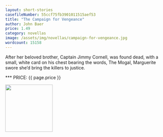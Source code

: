 ```yaml
---
layout: short-stories
casefileNumber: 55ccf75fb3901011515aef53
title: "The Campaign for Vengeance"
author: John Baer
price: 1.49
category: novellas
image: /assets/img/novellas/campaign-for-vengeance.jpg
wordcount: 15158
---
```


After her beloved brother, Captain Jimmy Cornell, was found dead, with a small, white card on his chest bearing the words, The Mogal, Marguerite swore she’d bring the killers to justice.

*** PRICE: {{ page.price }}

<a href="https://transactions.sendowl.com/packages/32889/273BD150/add_to_cart" rel="nofollow"><img style="width: 150px;" src="https://transactions.sendowl.com/assets/external/add-to-cart.png" /></a><script type="text/javascript" src="https://transactions.sendowl.com/assets/sendowl.js" ></script>